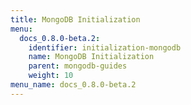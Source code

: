 ```yaml
---
title: MongoDB Initialization
menu:
  docs_0.8.0-beta.2:
    identifier: initialization-mongodb
    name: MongoDB Initialization
    parent: mongodb-guides
    weight: 10
menu_name: docs_0.8.0-beta.2
---
```

